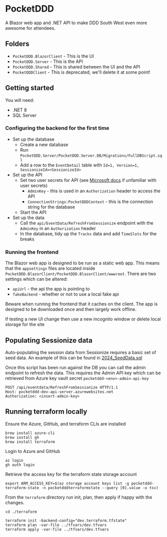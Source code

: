 # PocketDDD

A Blazor web app and .NET API to make DDD South West even more awesome for attendees.

## Folders

- `PocketDDD.BlazorClient` - This is the UI
- `PocketDDD.Server` - This is the API
- `PocketDDD.Shared` - This is shared between the UI and the API
- `PocketDDDClient` - This is deprecated, we'll delete it at some point!

## Getting started

You will need: 

- .NET 8
- SQL Server

### Configuring the backend for the first time

- Set up the database
  - Create a new database
  - Run `PocketDDD.Server/PocketDDD.Server.DB/Migrations/FullDBScript.sql`
  - Add a row to the `EventDetail` table with `Id=1, Version=1, SessionizeId=<SessionizeId>`
- Set up the API
  - Set two user secrets for API (see [Microsoft docs](https://learn.microsoft.com/en-us/aspnet/core/security/app-secrets?view=aspnetcore-8.0&tabs=windows#secret-manager) if unfamiliar with user secrets)
    - `AdminKey` - this is used in an `Authorization` header to access the API
    - `ConnectionStrings:PocketDDDContext` - this is the connection string for the database
  - Start the API
- Set up the data
  - Call the `api/EventData/RefreshFromSessionize` endpoint with the `AdminKey` in an `Authorization` header
  - In the database, tidy up the `Tracks` data and add `TimeSlots` for the breaks

### Running the frontend

The Blazor web app is designed to be run as a static web app. This means that the `appsettings` files are located inside `PocketDDD.BlazorClient/PocketDDD.BlazorClient/wwwroot`. 
There are two settings which can be altered:

- `apiUrl` - the api the app is pointing to
- `fakeBackend` - whether or not to use a local fake api

Beware when running the frontend that it caches on the client. The app is designed to be downloaded once and then largely work offline. 

If testing a new UI change then use a new incognito window or delete local storage for the site


## Populating Sessionize data
Auto-populating the session data from Sessionize requires a basic set of seed data. An example of this can be found in [2024_SeedData.sql](PocketDDD.Server/PocketDDD.Server.DB/Migrations/2024_SeedData.sql)

Once this script has been run against the DB you can call the admin endpoint to refresh the data. This requires the Admin API key which can be retrieved from Azure key vault secret `pocketddd-<env>-admin-api-key`
```
POST /api/eventdata/RefreshFromSessionize HTTP/1.1
Host: pocketddd-dev-api-server.azurewebsites.net
Authorization: <insert-admin-key>
```

## Running terraform locally
Ensure the Azure, GitHub, and terraform CLIs are installed
```
brew install azure-cli
brew install gh
brew install terraform
```

Login to Azure and GitHub
```
az login
gh auth login
```

Retrieve the access key for the terraform state storage account
```
export ARM_ACCESS_KEY=$(az storage account keys list -g pocketddd-terraform-state -n pocketdddterraformstate --query [0].value -o tsv)
```

From the `terraform` directory run init, plan, then apply if happy with the changes.
```
cd ./terraform

terraform init -backend-config="dev.terraform.tfstate"  
terraform plan -var-file ../tfvars/dev.tfvars
terraform apply -var-file ../tfvars/dev.tfvars
```